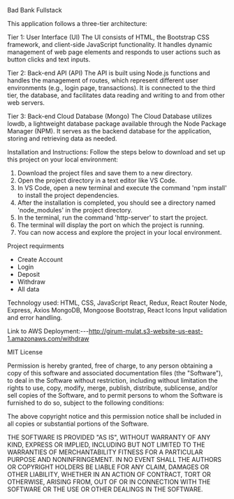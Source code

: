 Bad Bank Fullstack

This application follows a three-tier architecture:

Tier 1: User Interface (UI)
The UI consists of HTML, the Bootstrap CSS framework, and client-side JavaScript functionality. It handles dynamic management of web page elements and responds to user actions such as button clicks and text inputs.

Tier 2: Back-end API (API)
The API is built using Node.js functions and handles the management of routes, which represent different user environments (e.g., login page, transactions). It is connected to the third tier, the database, and facilitates data reading and writing to and from other web servers.

Tier 3: Back-end Cloud Database (Mongo)
The Cloud Database utilizes lowdb, a lightweight database package available through the Node Package Manager (NPM). It serves as the backend database for the application, storing and retrieving data as needed.


Installation and Instructions: Follow the steps below to download and set up this project on your local environment:

1. Download the project files and save them to a new directory.
2. Open the project directory in a text editor like VS Code.
3. In VS Code, open a new terminal and execute the command 'npm install' to install the project dependencies.
4. After the installation is completed, you should see a directory named 'node_modules' in the project directory.
5. In the terminal, run the command 'http-server' to start the project.
6. The terminal will display the port on which the project is running.
7. You can now access and explore the project in your local environment.

Project requirments
   
- Create Account
- Login 
- Deposit
- Withdraw
- All data
  
Technology used:
    HTML, CSS, JavaScript
    React, Redux, React Router
    Node, Express, Axios
    MongoDB, Mongoose
    Bootstrap, React Icons
    Input validation and error handling.

Link to AWS Deployment:---http://girum-mulat.s3-website-us-east-1.amazonaws.com/withdraw

MIT License

Permission is hereby granted, free of charge, to any person obtaining a copy of this software and associated documentation files (the "Software"), to deal in the Software without restriction, including without limitation the rights to use, copy, modify, merge, publish, distribute, sublicense, and/or sell copies of the Software, and to permit persons to whom the Software is furnished to do so, subject to the following conditions:

The above copyright notice and this permission notice shall be included in all copies or substantial portions of the Software.

THE SOFTWARE IS PROVIDED "AS IS", WITHOUT WARRANTY OF ANY KIND, EXPRESS OR IMPLIED, INCLUDING BUT NOT LIMITED TO THE WARRANTIES OF MERCHANTABILITY FITNESS FOR A PARTICULAR PURPOSE AND NONINFRINGEMENT. IN NO EVENT SHALL THE AUTHORS OR COPYRIGHT HOLDERS BE LIABLE FOR ANY CLAIM, DAMAGES OR OTHER LIABILITY, WHETHER IN AN ACTION OF CONTRACT, TORT OR OTHERWISE, ARISING FROM, OUT OF OR IN CONNECTION WITH THE SOFTWARE OR THE USE OR OTHER DEALINGS IN THE SOFTWARE.
